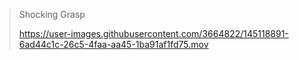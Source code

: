 
> Shocking Grasp
>
> https://user-images.githubusercontent.com/3664822/145118891-6ad44c1c-26c5-4faa-aa45-1ba91af1fd75.mov

